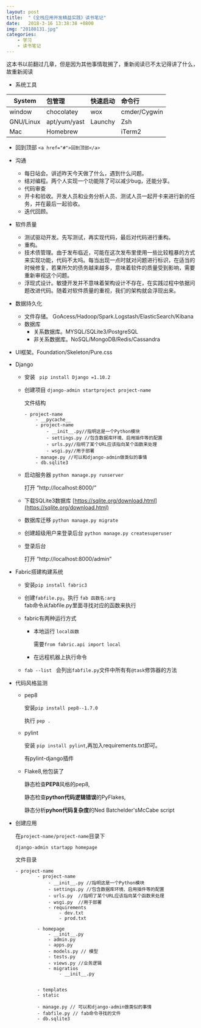 ```yaml
---
layout: post
title:  "《全栈应用开发精益实践》读书笔记"
date:   2018-3-16 13:38:38 +0800
img: "20180131.jpg"
categories: 
    - 学习
    - 读书笔记
---
```


这本书以前翻过几章，但是因为其他事情耽搁了，重新阅读已不太记得讲了什么，故重新阅读

* 系统工具

| System           |   包管理               |快速启动    | 命令行 |
| -----------------  | :------------------ | :---------------|:---------------|
| window | chocolatey      | wox         | cmder/Cygwin |       |
| GNU/Linux | apt/yum/yast | Launchy     | Zsh       |
| Mac    | Homebrew        |             | iTerm2    |

* 回到顶部
```<a href="#">回到顶部</a>```

* 沟通
    - 每日站会。讲述昨天今天做了什么，遇到什么问题。
    - 结对编程。两个人实现一个功能除了可以减少bug，还能分享。
    - 代码审查
    - 开卡和验收。开发人员和业务分析人员、测试人员一起开卡来进行新的任务，并在最后一起验收。
    - 迭代回顾。

* 软件质量
    - 测试驱动开发。先写测试，再实现代码，最后对代码进行重构。
    - 重构。
    - 技术债管理。由于发布临近，可能在这次发布里使用一些比较粗暴的方式来实现功能，代码不太吗。每当出现一点时就对问题进行标识，在适当的时候修复，若果所欠的债务越来越多，意味着软件的质量受到影响，需要重新审视这个问题。
    - 浮现式设计。敏捷开发并不意味着架构设计不存在，在实践过程中依据问题改进代码。随着对软件质量的重视，我们的架构就会浮现出来。
* 数据持久化
    - 文件存储。
    GoAcess/Hadoop/Spark.Logstash/ElasticSearch/Kibana
    - 数据库
        - 关系数据库。MYSQL/SQLite3/PostgreSQL
        - 非关系数据库。NoSQL/MongoDB/Redis/Cassandra

* UI框架。Foundation/Skeleton/Pure.css
* Django
    - 安装
    `` pip install Django =1.10.2``
    - 创建项目
    ``django-admin startproject project-name``

        文件结构
        ```
        - project-name
            - __pycache__
            - project-name
                - __init__.py//指明这是一个Python模块
                - settings.py //包含数据库环境、启用插件等的配置
                - urls.py//指明了某个URL应该指向某个函数来处理
                - wsgi.py//用于部署
            - manage.py //可以和django-admin做类似的事情
            - db.sqlite3
        ```
    - 启动服务器
    ``python manage.py runserver``
    
        打开 “http://localhost:8000/”
    - 下载SQLite3数据库 [https://sqlite.org/download.html](https://sqlite.org/download.html)
    - 数据库迁移
        ``python manage.py migrate``
    - 创建超级用户来登录后台
        ``python manage.py createsuperuser``
    - 登录后台

        打开 “http://localhost:8000/admin”

* Fabric搭建构建系统
    - 安装``pip install fabric3``
    - 创建``fabfile.py``。执行  ``fab 函数名:arg``    
    fab命令从fabfile.py里面寻找对应的函数来执行
    - fabric有两种运行方式
        - 本地运行 ``local函数``

            需要``from fabric.api import local``

        - 在远程机器上执行命令

    - ``fab --list `` 会列出``fabfile.py``文件中所有有``@task``修饰器的方法
* 代码风格监测

    - pep8 

        安装``pip install pep8--1.7.0``

        执行 ``pep .``
    - pylint

        安装 ``pip install pylint``,再加入requirements.txt即可。

        有pylint-django插件
    - Flake8,他包装了

        静态检查**PEP8**风格的pep8,

        静态检查**python代码逻辑错误**的PyFlakes, 

        静态分析**pyhon代码复杂度**的Ned Batchelder'sMcCabe script
 * 创建应用

    在``project-name/project-name``目录下

    ``django-admin startapp homepage``

    文件目录
    ```
    - project-name          
            - project-name
                - __init__.py //指明这是一个Python模块
                - settings.py //包含数据库环境、启用插件等的配置
                - urls.py  //指明了某个URL应该指向某个函数来处理
                - wsgi.py  //用于部署
                - requirements
                    - dev.txt
                    - prod.txt

            - homepage 
                - __init__.py
                - admin.py
                - apps.py
                - models.py // 模型
                - tests.py
                - views.py //业务逻辑
                - migratios
                    - __init__.py
                        

            - templates
            - static

            - manage.py // 可以和django-admin做类似的事情
            - fabfile.py // fab命令寻找的文件
            - db.sqlite3
    
    ```